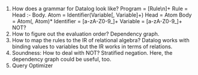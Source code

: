 1. How does a grammar for Datalog look like?
   Program = [Rule\n]+
   Rule = Head :- Body.
   Atom = Identifier(Variable[, Variable]+)
   Head = Atom
   Body = Atom(, Atom)\*
   Identifier = [a-zA-Z0-9_]+
   Variable = [a-zA-Z0-9_]+
   NOT?
2. How to figure out the evaluation order? Dependency graph.
3. How to map the rules to the IR of relational algebra?
   Datalog works with binding values to variables but the IR works in terms of relations.
4. Soundness: How to deal with NOT? Stratified negation.
   Here, the dependency graph could be useful, too.
5. Query Optimizer
